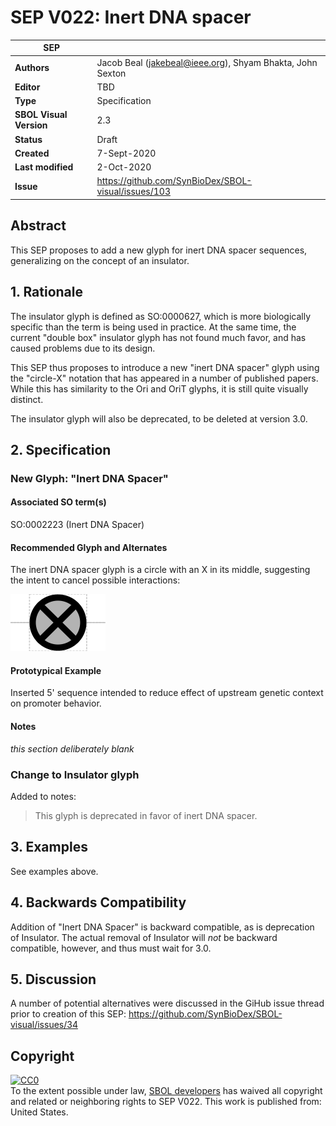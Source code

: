 # SEP V022: Inert DNA spacer

| SEP | |
| --- | --- |
| **Authors** | Jacob Beal (jakebeal@ieee.org), Shyam Bhakta, John Sexton |
| **Editor** | TBD |
| **Type** | Specification |
| **SBOL Visual Version** | 2.3 |
| **Status** | Draft |
| **Created** | 7-Sept-2020 |
| **Last modified** | 2-Oct-2020 |
| **Issue**         | https://github.com/SynBioDex/SBOL-visual/issues/103 |


## Abstract

This SEP proposes to add a new glyph for inert DNA spacer sequences, generalizing on the concept of an insulator.

## 1. Rationale <a name="rationale"></a>

The insulator glyph is defined as SO:0000627, which is more biologically specific than the term is being used in practice.  At the same time, the current "double box" insulator glyph has not found much favor, and has caused problems due to its design.

This SEP thus proposes to introduce a new "inert DNA spacer" glyph using the "circle-X" notation that has appeared in a number of published papers.  While this has similarity to the Ori and OriT glyphs, it is still quite visually distinct.

The insulator glyph will also be deprecated, to be deleted at version 3.0.

## 2. Specification <a name="specification"></a>

### New Glyph: "Inert DNA Spacer"

#### Associated SO term(s)
SO:0002223 (Inert DNA Spacer)

#### Recommended Glyph and Alternates
The inert DNA spacer glyph is a circle with an X in its middle, suggesting the intent to cancel possible interactions:

![glyph specification](https://raw.githubusercontent.com/SynBioDex/SBOL-visual/702f5d9/Glyphs/inert-dna-spacer/inert-dna-spacer-specification.png)

#### Prototypical Example

Inserted 5' sequence intended to reduce effect of upstream genetic context on promoter behavior.

#### Notes
*this section deliberately blank*


### Change to Insulator glyph

Added to notes:

> This glyph is deprecated in favor of inert DNA spacer.

## 3. Examples <a name='example'></a>

See examples above.


## 4. Backwards Compatibility <a name='compatibility'></a>

Addition of "Inert DNA Spacer" is backward compatible, as is deprecation of Insulator.  The actual removal of Insulator will _not_ be backward compatible, however, and thus must wait for 3.0.


## 5. Discussion <a name='discussion'></a>

A number of potential alternatives were discussed in the GiHub issue thread prior to creation of this SEP: https://github.com/SynBioDex/SBOL-visual/issues/34

## Copyright <a name='copyright'></a>

<p xmlns:dct="http://purl.org/dc/terms/" xmlns:vcard="http://www.w3.org/2001/vcard-rdf/3.0#">
  <a rel="license"
     href="http://creativecommons.org/publicdomain/zero/1.0/">
    <img src="http://i.creativecommons.org/p/zero/1.0/88x31.png" style="border-style: none;" alt="CC0" />
  </a>
  <br />
  To the extent possible under law,
  <a rel="dct:publisher"
     href="sbolstandard.org">
    <span property="dct:title">SBOL developers</span></a>
  has waived all copyright and related or neighboring rights to
  <span property="dct:title">SEP V022</span>.
This work is published from:
<span property="vcard:Country" datatype="dct:ISO3166"
      content="US" about="sbolstandard.org">
  United States</span>.
</p>
